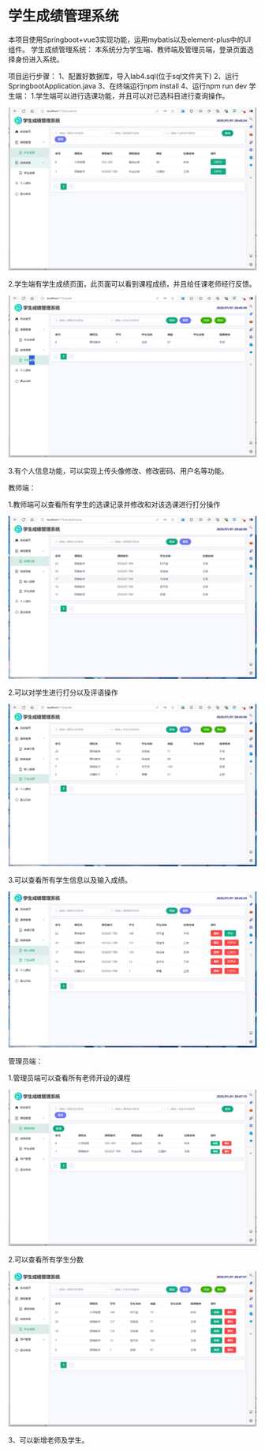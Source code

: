 # 学生成绩管理系统
本项目使用Springboot+vue3实现功能，运用mybatis以及element-plus中的UI组件。
学生成绩管理系统：
本系统分为学生端、教师端及管理员端，登录页面选择身份进入系统。

项目运行步骤：
1、配置好数据库，导入lab4.sql(位于sql文件夹下)
2、运行SpringbootApplication.java
3、在终端运行npm install
4、运行npm run dev
学生端：
1.学生端可以进行选课功能，并且可以对已选科目进行查询操作。

![](https://github.com/dilukesi/StudentgradeManage/blob/main/display/select.png)

2.学生端有学生成绩页面，此页面可以看到课程成绩，并且给任课老师经行反馈。

![](https://github.com/dilukesi/StudentgradeManage/blob/main/display/myscore.png)

3.有个人信息功能，可以实现上传头像修改、修改密码、用户名等功能。

教师端：

1.教师端可以查看所有学生的选课记录并修改和对该选课进行打分操作

![](https://github.com/dilukesi/StudentgradeManage/blob/main/display/check.png)

2.可以对学生进行打分以及评语操作

![](https://github.com/dilukesi/StudentgradeManage/blob/main/display/score.png)

3.可以查看所有学生信息以及输入成绩。

![](https://github.com/dilukesi/StudentgradeManage/blob/main/display/enter.png)

管理员端：

1.管理员端可以查看所有老师开设的课程

![](https://github.com/dilukesi/StudentgradeManage/blob/main/display/techer_course.png)

2.可以查看所有学生分数

![](https://github.com/dilukesi/StudentgradeManage/blob/main/display/all_score.png)

3、可以新增老师及学生。
